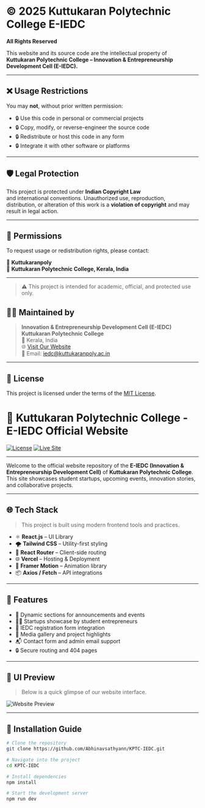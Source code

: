 # © 2025 Kuttukaran Polytechnic College E-IEDC  
**All Rights Reserved**

This website and its source code are the intellectual property of  
**Kuttukaran Polytechnic College – Innovation & Entrepreneurship Development Cell (E-IEDC).**

---

## ❌ Usage Restrictions

You may **not**, without prior written permission:

- 🔒 Use this code in personal or commercial projects  
- 🔒 Copy, modify, or reverse-engineer the source code  
- 🔒 Redistribute or host this code in any form  
- 🔒 Integrate it with other software or platforms  

---

## 🛡️ Legal Protection

This project is protected under **Indian Copyright Law**  
and international conventions. Unauthorized use, reproduction,  
distribution, or alteration of this work is a **violation of copyright** and may result in legal action.

---

## 📝 Permissions

To request usage or redistribution rights, please contact:

📧 **Kuttukaranpoly**  
📍 **Kuttukaran Polytechnic College, Kerala, India**

---

> ⚠️ This project is intended for academic, official, and protected use only.

## 👨‍💻 Maintained by

> **Innovation & Entrepreneurship Development Cell (E-IEDC)**  
> **Kuttukaran Polytechnic College**  
> 📍 Kerala, India  
> 🌐 [Visit Our Website](https://kptciedc.vercel.app/)  
> 📧 Email: [iedc@kuttukaranpoly.ac.in](mailto:)

---

## 📄 License

This project is licensed under the terms of the [MIT License](./LICENSE.md).


# 🚀 Kuttukaran Polytechnic College - E-IEDC Official Website

[![License](https://img.shields.io/github/license/Abhinavsathyann/KPTC-IEDC?style=flat-square)](https://github.com/Abhinavsathyann/KPTC-IEDC/blob/main/LICENSE)
[![Live Site](https://img.shields.io/badge/View%20Site-Live-green?style=flat-square&logo=vercel)](https://kptciedc.vercel.app/)

---

Welcome to the official website repository of the **E-IEDC (Innovation & Entrepreneurship Development Cell)** of **Kuttukaran Polytechnic College**. This site showcases student startups, upcoming events, innovation stories, and collaborative projects.

---

## 🌐 Tech Stack

> This project is built using modern frontend tools and practices.

- ⚛️ **React.js** – UI Library  
- 🌪 **Tailwind CSS** – Utility-first styling  
- 🔀 **React Router** – Client-side routing  
- 🌐 **Vercel** – Hosting & Deployment  
- 🧩 **Framer Motion** – Animation library  
- 📦 **Axios / Fetch** – API integrations

---

## 🧠 Features

- 📰 Dynamic sections for announcements and events  
- 🧑‍🎓 Startups showcase by student entrepreneurs  
- 🧾 IEDC registration form integration  
- 📸 Media gallery and project highlights  
- 📬 Contact form and admin email support  
- 🔒 Secure routing and 404 pages

---

## 📸 UI Preview

> Below is a quick glimpse of our website interface.

![Website Preview](https://kptciedc.vercel.app/)

---

## 🚧 Installation Guide

```bash
# Clone the repository
git clone https://github.com/Abhinavsathyann/KPTC-IEDC.git

# Navigate into the project
cd KPTC-IEDC

# Install dependencies
npm install

# Start the development server
npm run dev



